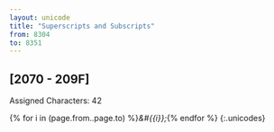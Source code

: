 ```yaml
---
layout: unicode
title: "Superscripts and Subscripts"
from: 8304
to: 8351
---
```


## 	[2070 - 209F]

Assigned Characters: 42

{% for i in (page.from..page.to) %}<i>&#{{i}};</i>{% endfor %}
{:.unicodes}
